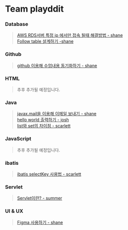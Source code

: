 # Team playddit

### Database
>[AWS RDS서버 특정 ip 에서만 접속 될때 해결방법 - shane](shane/db/aws_security/aws_security.md)   
>[Follow table 설계하기 -shane](shane/db/follow_table/follow_table.md)

### Github
>[github 이용해 수업내용 동기화하기 - shane](shane/git/github/github.md)<br/>

### HTML
>추후 추가될 예정입니다.

### Java
>[javax.mail을 이용해 이메일 보내기 - shane](shane/java/javaMail/javaMail.md)   
>[hello world 출력하기 - josh](josh/hello_world/helloworld.md)    
>[list와 set의 차이점 - scarlett](scarlett/notion/HIGH.md)<br/>

### JavaScript
>추후 추가될 예정입니다.

### ibatis
>[ibatis selectKey 사용법 - scarlett](scarlett/notion/ibatis_selectkey.md)<br/>

### Servlet
>[Servlet이란? - summer](summer/servlet/Servlet.md)<br/>

### UI & UX
>[Figma 사용하기 - shane](shane/front/figma/figma.md)<br>
